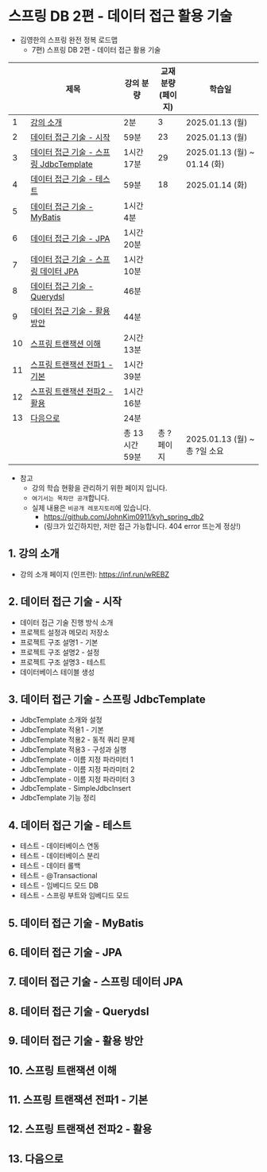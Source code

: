 # 스프링 DB 2편 - 데이터 접근 활용 기술

- 김영한의 스프링 완전 정복 로드맵
  - 7편) 스프링 DB 2편 - 데이터 접근 활용 기술

|    | 제목                                                              | 강의 분량      | 교재 분량<br>(페이지) | 학습일                          |
|----|-----------------------------------------------------------------|------------|----------------|------------------------------|
| 1  | [강의 소개](#1-강의-소개)                                               | 2분         | 3              | 2025.01.13 (월)               |
| 2  | [데이터 접근 기술 - 시작](#2-데이터-접근-기술---시작)                             | 59분        | 23             | 2025.01.13 (월)               |
| 3  | [데이터 접근 기술 - 스프링 JdbcTemplate](#3-데이터-접근-기술---스프링-jdbctemplate) | 1시간 17분    | 29             | 2025.01.13 (월) ~ 01.14 (화)   |
| 4  | [데이터 접근 기술 - 테스트](#4-데이터-접근-기술---테스트)                           | 59분        | 18             | 2025.01.14 (화)               |
| 5  | [데이터 접근 기술 - MyBatis](#5-데이터-접근-기술---mybatis)                   | 1시간 4분     |                |                              |
| 6  | [데이터 접근 기술 - JPA](#6-데이터-접근-기술---jpa)                           | 1시간 20분    |                |                              |
| 7  | [데이터 접근 기술 - 스프링 데이터 JPA](#7-데이터-접근-기술---스프링-데이터-jpa)           | 1시간 10분    |                |                              |
| 8  | [데이터 접근 기술 - Querydsl](#8-데이터-접근-기술---querydsl)                 | 46분        |                |                              |
| 9  | [데이터 접근 기술 - 활용 방안](#9-데이터-접근-기술---활용-방안)                       | 44분        |                |                              |
| 10 | [스프링 트랜잭션 이해](#10-스프링-트랜잭션-이해)                                  | 2시간 13분    |                |                              |
| 11 | [스프링 트랜잭션 전파1 - 기본](#11-스프링-트랜잭션-전파1---기본)                      | 1시간 39분    |                |                              |
| 12 | [스프링 트랜잭션 전파2 - 활용](#12-스프링-트랜잭션-전파2---활용)                      | 1시간 16분    |                |                              |
| 13 | [다음으로](#13-다음으로)                                                | 24분        |                |                              |
|    |                                                                 | 총 13시간 59분 | 총 ? 페이지        | 2025.01.13 (월) ~ <br>총 ?일 소요 |

- 참고
  - 강의 학습 현황을 관리하기 위한 페이지 입니다.
  - `여기서는 목차만 공개`합니다.
  - 실제 내용은 `비공개 레포지토리`에 있습니다.
    - https://github.com/JohnKim0911/kyh_spring_db2
    - (링크가 있긴하지만, 저만 접근 가능합니다. 404 error 뜨는게 정상!)

## 1. 강의 소개

- 강의 소개 페이지 (인프런): https://inf.run/wREBZ

## 2. 데이터 접근 기술 - 시작

- 데이터 접근 기술 진행 방식 소개
- 프로젝트 설정과 메모리 저장소
- 프로젝트 구조 설명1 - 기본
- 프로젝트 구조 설명2 - 설정
- 프로젝트 구조 설명3 - 테스트
- 데이터베이스 테이블 생성

## 3. 데이터 접근 기술 - 스프링 JdbcTemplate

- JdbcTemplate 소개와 설정
- JdbcTemplate 적용1 - 기본
- JdbcTemplate 적용2 - 동적 쿼리 문제
- JdbcTemplate 적용3 - 구성과 실행
- JdbcTemplate - 이름 지정 파라미터 1
- JdbcTemplate - 이름 지정 파라미터 2
- JdbcTemplate - 이름 지정 파라미터 3
- JdbcTemplate - SimpleJdbcInsert
- JdbcTemplate 기능 정리

## 4. 데이터 접근 기술 - 테스트

- 테스트 - 데이터베이스 연동
- 테스트 - 데이터베이스 분리
- 테스트 - 데이터 롤백
- 테스트 - @Transactional
- 테스트 - 임베디드 모드 DB
- 테스트 - 스프링 부트와 임베디드 모드

## 5. 데이터 접근 기술 - MyBatis

## 6. 데이터 접근 기술 - JPA

## 7. 데이터 접근 기술 - 스프링 데이터 JPA

## 8. 데이터 접근 기술 - Querydsl

## 9. 데이터 접근 기술 - 활용 방안

## 10. 스프링 트랜잭션 이해

## 11. 스프링 트랜잭션 전파1 - 기본

## 12. 스프링 트랜잭션 전파2 - 활용

## 13. 다음으로